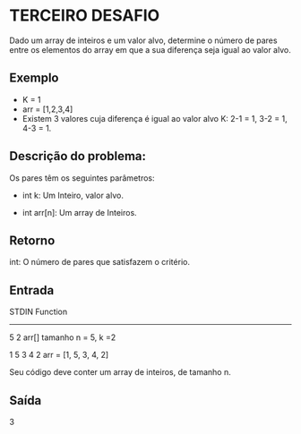 # TERCEIRO DESAFIO

Dado um array de inteiros e um valor alvo, determine o número de pares entre os elementos do array em que a sua diferença seja igual ao valor alvo.

## Exemplo
- K = 1
- arr = [1,2,3,4]
- Existem 3 valores cuja diferença é igual ao valor alvo K: 2-1 = 1, 3-2 = 1, 4-3 = 1.

## Descrição do problema:
Os pares têm os seguintes parâmetros:

- int k: Um Inteiro, valor alvo.

- int arr[n]: Um array de Inteiros.

## Retorno

int: O número de pares que satisfazem o critério.

## Entrada

STDIN Function
----- --------
5 2 arr[] tamanho n = 5, k =2

1 5 3 4 2 arr = [1, 5, 3, 4, 2]

Seu código deve conter um array de inteiros, de tamanho n.

## Saída

3